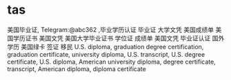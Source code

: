# tas
美国毕业证, Telegram:@abc362 ,毕业学历认证 毕业证 大学文凭 美国成绩单 美国学历证书 美国文凭 美国大学毕业证书 学位证 成绩单 美国文凭 毕业证认证 国外学历 美国绿卡 签证 移民 U.S. diploma, graduation degree certification, graduation certificate, university diploma, U.S. transcript, U.S. degree certificate, U.S. diploma, American university diploma, degree certificate, transcript, American diploma, diploma certificate
